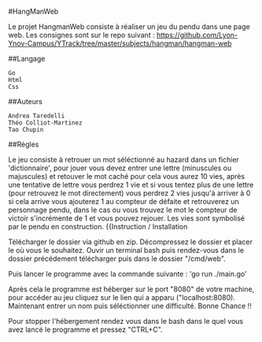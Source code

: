 #HangManWeb

Le projet HangmanWeb consiste à réaliser un jeu du pendu dans une page web. 
Les consignes sont sur le repo suivant : https://github.com/Lyon-Ynov-Campus/YTrack/tree/master/subjects/hangman/hangman-web

##Langage

    Go
    Html
    Css

##Auteurs

    Andrea Taredelli
    Théo Colliot-Martinez
    Tao Chupin

##Règles

Le jeu consiste à retrouer un mot séléctionné au hazard dans un fichier 'dictionnaire', pour jouer vous devez entrer une lettre (minuscules ou majuscules) 
et retouver le mot caché pour cela vous aurez 10 vies, après une tentative de lettre vous perdrez 1 vie et si vous tentez plus de une lettre (pour retrouvez le 
mot directement) vous perdrez 2 vies jusqu'à arriver à 0 si cela arrive vous ajouterez 1 au compteur de défaite et retrouverez un personnage pendu, dans le cas 
ou vous trouvez le mot le compteur de victoir s'incrémente de 1 et vous pouvez rejouer. Les vies sont symbolisé par le pendu en construction.
{{Instruction / Installation

Télécharger le dossier via github en zip. Décompressez le dossier et placer le où vous le souhaitez. Ouvir un terminal bash puis rendez-vous dans le dossier 
précédement télécharger puis dans le dossier "/cmd/web".

Puis lancer le programme avec la commande suivante : 'go run ./main.go'

Après cela le programme est héberger sur le port "8080" de votre machine, pour accéder au jeu cliquez sur le lien qui a apparu ("localhost:8080). 
Maintenant entrer un nom puis séléctionner une difficulté. Bonne Chance !!

Pour stopper l'hébergement rendez vous dans le bash dans le quel vous avez lancé le programme et pressez "CTRL+C".
